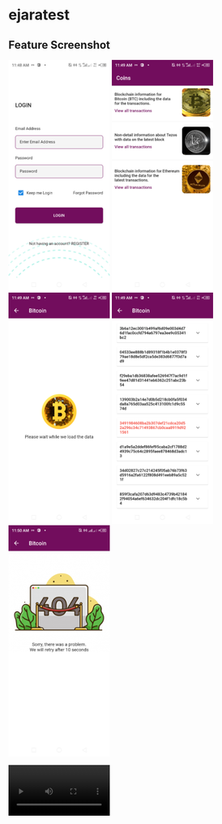 # ejaratest

## Feature Screenshot

<p float="left">
  <img src="media/flutter_01.png" width="200" />
  <img src="media/flutter_02.png" width="200" />
  <img src="media/flutter_03.png" width="200" />
  <img src="media/flutter_04.png" width="200" />
  <img src="media/flutter_05.png" width="200" />
</p>

<video src='https://user-images.githubusercontent.com/36260221/147098619-51c4388d-7408-4c2b-81fb-4b8daf3cdd4c.mp4' width=200/>

## Flutter init
This project is a starting point for a Flutter application.

A few resources to get you started if this is your first Flutter project:

- [Lab: Write your first Flutter app](https://flutter.dev/docs/get-started/codelab)
- [Cookbook: Useful Flutter samples](https://flutter.dev/docs/cookbook)

For help getting started with Flutter, view our
[online documentation](https://flutter.dev/docs), which offers tutorials,
samples, guidance on mobile development, and a full API reference.
